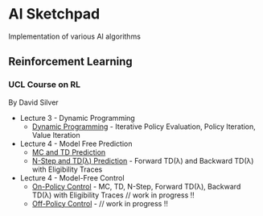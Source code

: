 # AI Sketchpad

Implementation of various AI algorithms

## Reinforcement Learning

### UCL Course on RL
By David Silver
* Lecture 3 - Dynamic Programming
  * [Dynamic Programming](UCL_Course_on_RL/Lecture03_DP/DynamicProgramming.html) - Iterative Policy Evaluation, Policy Iteration, Value Iteration
* Lecture 4 - Model Free Prediction
  * [MC and TD Prediction](UCL_Course_on_RL/Lecture04_Pred/ModelFreePrediction_Part1.html)
  * [N-Step and TD(λ) Prediction](UCL_Course_on_RL/Lecture04_Pred/ModelFreePrediction_Part2.html) - Forward TD(λ) and Backward TD(λ) with Eligibility Traces
* Lecture 4 - Model-Free Control
  * [On-Policy Control](UCL_Course_on_RL/Lecture05_Ctrl/ModelFreeControl_Part1.html) - MC, TD, N-Step, Forward TD(λ), Backward TD(λ) with Eligibility Traces // work in progress !!
  * [Off-Policy Control](UCL_Course_on_RL/Lecture05_Ctrl/ModelFreeControl_Part2.html) - // work in progress !!

